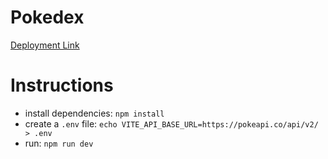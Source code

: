 # Pokedex

[Deployment Link](https://genuine-toffee-bc88c7.netlify.app/)

# Instructions
- install dependencies: `npm install`
- create a `.env` file: `echo VITE_API_BASE_URL=https://pokeapi.co/api/v2/ > .env`
- run: `npm run dev`
